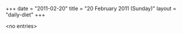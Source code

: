 +++
date = "2011-02-20"
title = "20 February 2011 (Sunday)"
layout = "daily-diet"
+++

<p>&lt;no entries&gt;</p>